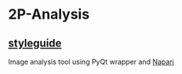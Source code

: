 # 2P-Analysis

[styleguide](https://google.github.io/styleguide/pyguide.html)
---
Image analysis tool using PyQt wrapper and [Napari](https://github.com/napari/napari)